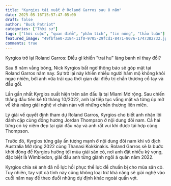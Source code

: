 ```yaml
---
title: "Kyrgios tái xuất ở Roland Garros sau 8 năm"
date: 2025-05-16T15:57:47-05:00
draft: false
author: "Buck Patriot"
categories: ["Thời sự"]
tags: ["thời cuộc", "quan điểm", "phân tích", "tin nóng", "thảo luận"]
featured_image: "49fbfae0-3184-11f0-9705-29fcd1-8471-8076-1747382732.jpg"
comments: true
---
```


Kyrgios trở lại Roland Garros: Điều gì khiến "trai hư" làng banh nỉ thay đổi?

Sau 8 năm vắng bóng, Nick Kyrgios bất ngờ thông báo sẽ góp mặt tại Roland Garros năm nay. Sự trở lại này khiến nhiều người hâm mộ không khỏi ngạc nhiên, bởi anh vừa trải qua thời gian dài điều trị chấn thương cổ tay và đầu gối.

Lần gần nhất Kyrgios xuất hiện trên sân đấu là tại Miami Mở rộng. Sau chiến thắng đầu tiên kể từ tháng 10/2022, anh lại tiếp tục vắng mặt và từng úp mở về khả năng giải nghệ vì chán nản với những chấn thương liên miên.

Lý giải về quyết định tham dự Roland Garros, Kyrgios cho biết anh nhận lời đánh cặp cùng đồng hương Jordan Thompson ở nội dung đôi nam. Cả hai từng có kỷ niệm đẹp tại giải đấu này và anh rất vui khi được tái hợp cùng Thompson.

Trước đó, Kyrgios từng gây ấn tượng mạnh ở nội dung đôi nam khi vô địch Australia Mở rộng 2022 cùng Thanasi Kokkinakis. Roland Garros sẽ là bước khởi động để Kyrgios hướng tới mùa giải sân cỏ, nơi anh đặt nhiều kỳ vọng, đặc biệt là Wimbledon, giải đấu anh từng giành ngôi á quân năm 2022.

Kyrgios chia sẻ anh đã nỗ lực hồi phục thể lực để chuẩn bị cho mùa sân cỏ. Tuy nhiên, tay vợt cá tính này cũng không loại trừ khả năng sẽ giải nghệ vào cuối năm nay để theo đuổi những dự định khác ngoài quần vợt.
